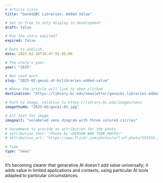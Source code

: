 ```yaml
---
# Article title
title: "GenAI@BC Libraries: Added Value"

# Set to true to only display in development
draft: false

# Has the story expired?
expired: false

# Date to publish. 
date: 2025-02-26T16:47:55-05:00

# The story's year.
year: "2025"

# Not used much.
slug: "2025-02-genai-at-bclibraries-added-value"

# Where the article will link to when clicked
destination: "https://library.bc.edu/newsletter/genaibc-libraries-added-value"

# Path to image, relative to https://library.bc.edu/images/news
imagethumb: "2025-02/genai-01.jpg"

# Alt text for image
imagealt: "unlabeled venn diagram with three colored circles"

# Uncomment to provide an attribution for the photo
# attribution_text: "Photo by <PERSON WHO TOOK PHOTO>"
# attribution_url: "https://www.flickr.com/photos/url-of-photo/555555.jpg"

# Type
type: "news"
---
```


It’s becoming clearer that generative AI doesn't add value universally; it adds value in limited applications and contexts, using particular AI tools adapted to particular circumstances.
